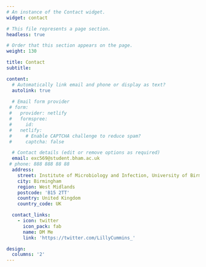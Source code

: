 ```yaml
---
# An instance of the Contact widget.
widget: contact

# This file represents a page section.
headless: true

# Order that this section appears on the page.
weight: 130

title: Contact
subtitle:

content:
  # Automatically link email and phone or display as text?
  autolink: true
  
  # Email form provider
 # form:
 #   provider: netlify
 #   formspree:
 #     id:
 #   netlify:
 #     # Enable CAPTCHA challenge to reduce spam?
 #     captcha: false

  # Contact details (edit or remove options as required)
  email: exc569@student.bham.ac.uk
 # phone: 888 888 88 88
  address:
    street: Institute of Microbiology and Infection, University of Birmingham
    city: Birmingham
    region: West Midlands
    postcode: 'B15 2TT'
    country: United Kingdom
    country_code: UK

  contact_links:
    - icon: twitter
      icon_pack: fab
      name: DM Me
      link: 'https://twitter.com/LillyCummins_'

design:
  columns: '2'
---
```

